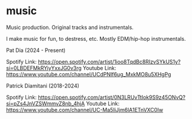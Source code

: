 # music
Music production. Original tracks and instrumentals.

I make music for fun, to destress, etc. Mostly EDM/hip-hop instrumentals.

Pat Dia (2024 - Present)

Spotify Link: https://open.spotify.com/artist/1ioo8TqdBc8RIzvSYkUS1y?si=0LBDEFMkRYiyYxxJG0v3rg
Youtube Link: https://www.youtube.com/channel/UCdPNIf6ug_MxkMO8u5XHgPg

Patrick Diamitani (2018-2024)

Spotify Link: https://open.spotify.com/artist/0N3LRUvTtIok9S9z45ONvQ?si=pZs4JnVZSWmmvZ8nb_4hjA
Youtube Link: https://www.youtube.com/channel/UC-Ma5IiJjm6lA1ETnVXC0Iw
